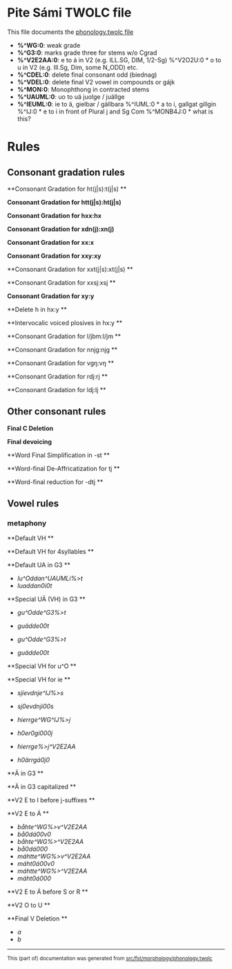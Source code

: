 
# Pite Sámi TWOLC file
This file documents the [phonology.twolc file](http://github.com/giellalt/lang-sje/blob/main/src/fst/phonology.twolc) 

* **%^WG:0**:  weak grade
* **%^G3:0**:  marks grade three for stems w/o Cgrad
* **%^V2E2AA:0**:  e to á in V2 (e.g. ILL.SG, DIM, 1/2-Sg)
  %^V2O2U:0  * o to u in V2 (e.g. Ill.Sg, Dim, some N_ODD) etc.
* **%^CDEL:0**:  delete final consonant odd (biednag)
* **%^VDEL:0**:  delete final V2 vowel in compounds or gájk
* **%^MON:0**:  Monophthong in contracted stems
* **%^UAUML:0**:  uo to uä juolge / juällge
* **%^IEUML:0**:  ie to ä, gielbar / gällbara
  %^IUML:0    * a to i, gallgat gillgin
  %^IJ:0      * e to i in front of Plural j and Sg Com
  %^MONB4J:0  * what is this?

# Rules

## Consonant gradation rules

**Consonant Gradation for ht(j|s):t(j|s) **  

**Consonant Gradation for htt(j|s):ht(j|s)**  

**Consonant Gradation for hxx:hx**  

**Consonant Gradation for xdn(j):xn(j)**  

**Consonant Gradation for xx:x**  

**Consonant Gradation for xxy:xy**  

**Consonant Gradation for xxt(j|s):xt(j|s) **  

**Consonant Gradation for xxsj:xsj **  

**Consonant Gradation for xy:y**  

**Delete h in hx:y **  

**Intervocalic voiced plosives in hx:y **  

**Consonant Gradation for l/jbm:l/jm **  

**Consonant Gradation for nnjg:njg **  

**Consonant Gradation for vgŋ:vŋ **  

**Consonant Gradation for rdj:rj **  

**Consonant Gradation for ldj:lj **  

## Other consonant rules 

**Final C Deletion**  

**Final devoicing**  

**Word Final Simplification in -st **  

**Word-final De-Affricatization for tj **  

**Word-final reduction for -dtj **  

## Vowel rules 

###  metaphony

**Default VH **  

**Default VH for 4syllables **  

**Default UA in G3 **  

* *lu^Oddan^UAUMLi%>t*
* *luaddan0i0t*

**Special UÄ (VH) in G3 **  

* *gu^Odde^G3%>t*
* *guädde00t*

* *gu^Odde^G3%>t*
* *guädde00t*

**Special VH for u^O **  

**Special VH for ie **  

* *sjievdnje^IJ%>s*
* *sj0evdnji00s*

* *hierrge^WG^IJ%>j*
* *h0er0gi000j*

* *hierrge%>j^V2E2AA*
* *h0ärrgá0j0*

**Ä in G3 **  

**Ä in G3 capitalized **  

**V2 E to I before j-suffixes **  

**V2 E to Á **  

* *båhte^WG%>v^V2E2AA*
* *bå0dá00v0*
* *båhte^WG%>^V2E2AA*
* *bå0dá000*
* *máhtte^WG%>v^V2E2AA*
* *máht0á00v0*
* *máhtte^WG%>^V2E2AA*
* *máht0á000*

**V2 E to Á before S or R **  

**V2 O to U **  

**Final V Deletion **  

* *a*
* *b*

* * *

<small>This (part of) documentation was generated from [src/fst/morphology/phonology.twolc](https://github.com/giellalt/lang-sje/blob/main/src/fst/morphology/phonology.twolc)</small>
